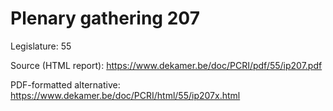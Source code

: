 # Plenary gathering 207

Legislature: 55

Source (HTML report): https://www.dekamer.be/doc/PCRI/pdf/55/ip207.pdf

PDF-formatted alternative: https://www.dekamer.be/doc/PCRI/html/55/ip207x.html

